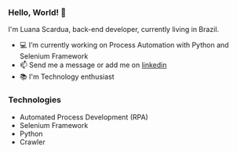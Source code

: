  ### Hello, World! 👋
 <p> I'm Luana Scardua, back-end developer, currently living in Brazil. </p>

<!--
**luanascardua/luanascardua** is a ✨ _special_ ✨ repository because its `README.md` (this file) appears on your GitHub profile.

Here are some ideas to get you started:
-->

- 💻 I’m currently working on Process Automation with Python and Selenium Framework
- 📫 Send me a message or add me on [linkedin](https://www.linkedin.com/in/luana-scardua/)
- 📚 I'm Technology enthusiast

### Technologies
- Automated Process Development (RPA)
- Selenium Framework
- Python
- Crawler
